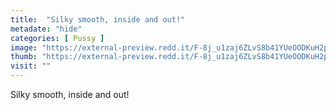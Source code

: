 ```yaml
---
title:  "Silky smooth, inside and out!"
metadate: "hide"
categories: [ Pussy ]
image: "https://external-preview.redd.it/F-8j_u1zaj6ZLvS8b41YUeOODKuH2pqKOT4LJvlbQE4.jpg?auto=webp&s=b3051d97f052a4935ae60c3cf1cdc86b261149d6"
thumb: "https://external-preview.redd.it/F-8j_u1zaj6ZLvS8b41YUeOODKuH2pqKOT4LJvlbQE4.jpg?width=960&crop=smart&auto=webp&s=57ddd8a214202f1391380b926f7614fc91893af2"
visit: ""
---
```

Silky smooth, inside and out!
